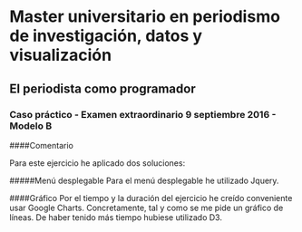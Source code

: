 # Master universitario en periodismo de investigación, datos y visualización
## El periodista como programador
### Caso práctico - Examen extraordinario 9 septiembre 2016 - Modelo B

####Comentario

Para este ejercicio he aplicado dos soluciones:

#####Menú desplegable
Para el menú desplegable he utilizado Jquery.

####Gráfico
Por el tiempo y la duración del ejercicio he creído conveniente usar Google Charts. Concretamente, tal y como se me pide un gráfico de líneas. De haber tenido más tiempo hubiese utilizado D3.


